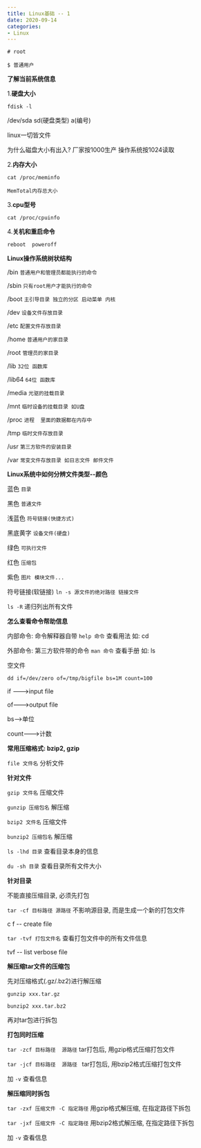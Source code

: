 ```yaml
---
title: Linux基础 -- 1
date: 2020-09-14
categories:
- Linux
---
```

`# root`

`$ 普通用户`

**了解当前系统信息**

1.**硬盘大小**

 `fdisk -l`

/dev/sda   sd(硬盘类型) a(编号)

linux一切皆文件

为什么磁盘大小有出入?  厂家按1000生产  操作系统按1024读取

2.**内存大小**

`cat /proc/meminfo`

`MemTotal内存总大小`

3.**cpu型号**

`cat /proc/cpuinfo`

4.**关机和重启命令**

`reboot  poweroff`



**Linux操作系统树状结构**

/bin `普通用户和管理员都能执行的命令`

/sbin `只有root用户才能执行的命令`

/boot `主引导目录 独立的分区 启动菜单 内核`

/dev `设备文件存放目录`

/etc `配置文件存放目录`

/home `普通用户的家目录`

/root `管理员的家目录`

/lib `32位 函数库`

/lib64 `64位 函数库 `

/media `光驱的挂载目录`

/mnt `临时设备的挂载目录 如U盘`

/proc `进程  里面的数据都在内存中`

/tmp `临时文件存放目录`

/usr `第三方软件的安装目录`

/var `常变文件存放目录 如日志文件 邮件文件`



**Linux系统中如何分辨文件类型--颜色**

蓝色  `目录`

黑色  `普通文件`

浅蓝色  `符号链接(快捷方式)`

黑底黄字  `设备文件(硬盘)`

绿色  `可执行文件`

红色  `压缩包`

紫色   `图片 模块文件...`



符号链接(软链接)  `ln -s 源文件的绝对路径 链接文件`

`ls -R`  递归列出所有文件

**怎么查看命令帮助信息**

内部命令:  命令解释器自带 `help 命令` 查看用法   如: cd

外部命令: 第三方软件带的命令  `man 命令` 查看手册 如: ls



空文件

`dd if=/dev/zero of=/tmp/bigfile bs=1M count=100`

if --->input file

of--->output file

bs-->单位

count--->计数



**常用压缩格式: bzip2, gzip**

`file 文件名`  分析文件

**针对文件**

`gzip 文件名`  压缩文件

`gunzip 压缩包名`  解压缩

`bzip2 文件名`  压缩文件

`bunzip2 压缩包名`   解压缩



`ls -lhd 目录`   查看目录本身的信息

`du -sh 目录`  查看目录所有文件大小



**针对目录**

不能直接压缩目录, 必须先打包

`tar -cf 目标路径 源路径`     不影响源目录, 而是生成一个新的打包文件

c f -- create file 

`tar -tvf 打包文件名`     查看打包文件中的所有文件信息

tvf -- list verbose file 



**解压缩tar文件的压缩包**

先对压缩格式(.gz/.bz2)进行解压缩

`gunzip xxx.tar.gz`

`bunzip2 xxx.tar.bz2`

再对tar包进行拆包





**打包同时压缩**

`tar -zcf 目标路径  源路径`     tar打包后, 用gzip格式压缩打包文件

`tar -jcf 目标路径  源路径 `     tar打包后, 用bzip2格式压缩打包文件

加 `-v`  查看信息

**解压缩同时拆包**

`tar -zxf 压缩文件 -C 指定路径`    用gzip格式解压缩, 在指定路径下拆包

`tar -jxf 压缩文件 -C 指定路径`    用bzip2格式解压缩, 在指定路径下拆包

加 `-v`  查看信息

